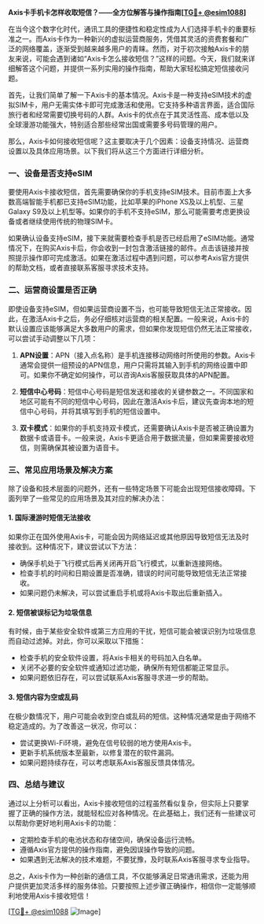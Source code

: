 **Axis卡手机卡怎样收取短信？——全方位解答与操作指南[[TG💪+ @esim1088](https://t.me/s/esim1088)]**

在当今这个数字化时代，通讯工具的便捷性和稳定性成为人们选择手机卡的重要标准之一。而Axis卡作为一种新兴的虚拟运营商服务，凭借其灵活的资费套餐和广泛的网络覆盖，逐渐受到越来越多用户的青睐。然而，对于初次接触Axis卡的朋友来说，可能会遇到诸如“Axis卡怎么接收短信？”这样的问题。今天，我们就来详细解答这个问题，并提供一系列实用的操作指南，帮助大家轻松搞定短信接收问题。

首先，让我们简单了解一下Axis卡的基本情况。Axis卡是一种支持eSIM技术的虚拟SIM卡，用户无需实体卡即可完成激活和使用。它支持多种语言界面，适合国际旅行者和经常需要切换号码的人群。Axis卡的优点在于其灵活性高、成本低以及全球漫游功能强大，特别适合那些经常出国或需要多号码管理的用户。

那么，Axis卡如何接收短信呢？这主要取决于几个因素：设备支持情况、运营商设置以及具体应用场景。以下我们将从这三个方面进行详细分析。

### **一、设备是否支持eSIM**
要使用Axis卡接收短信，首先需要确保你的手机支持eSIM技术。目前市面上大多数高端智能手机都已支持eSIM功能，比如苹果的iPhone XS及以上机型、三星Galaxy S9及以上机型等。如果你的手机不支持eSIM，那么可能需要考虑更换设备或者继续使用传统的物理SIM卡。

如果确认设备支持eSIM，接下来就需要检查手机是否已经启用了eSIM功能。通常情况下，在购买Axis卡后，你会收到一封包含激活链接的邮件。点击该链接并按照提示操作即可完成激活。如果在激活过程中遇到问题，可以参考Axis官方提供的帮助文档，或者直接联系客服寻求技术支持。

### **二、运营商设置是否正确**
即使设备支持eSIM，但如果运营商设置不当，也可能导致短信无法正常接收。因此，在激活Axis卡之后，务必仔细核对运营商的相关配置。一般来说，Axis卡的默认设置应该能够满足大多数用户的需求，但如果你发现短信仍然无法正常接收，可以尝试手动调整以下几项：

1. **APN设置**：APN（接入点名称）是手机连接移动网络时所使用的参数。Axis卡通常会提供一组预设的APN信息，用户只需将其输入到手机的网络设置中即可。如果你不确定如何操作，可以咨询Axis客服获取具体的APN配置。

2. **短信中心号码**：短信中心号码是短信发送和接收的关键参数之一。不同国家和地区可能有不同的短信中心号码，因此在激活Axis卡后，建议先查询本地的短信中心号码，并将其填写到手机的短信设置中。

3. **双卡模式**：如果你的手机支持双卡模式，还需要确认Axis卡是否被正确设置为数据卡或语音卡。一般来说，Axis卡更适合用于数据流量，但如果需要接收短信，则需确保其被设置为语音卡。

### **三、常见应用场景及解决方案**
除了设备和技术层面的问题外，还有一些特定场景下可能会出现短信接收障碍。下面列举了一些常见的应用场景及其对应的解决办法：

#### **1. 国际漫游时短信无法接收**
如果你正在国外使用Axis卡，可能会因为网络延迟或其他原因导致短信无法及时接收到。这种情况下，建议尝试以下方法：
- 确保手机处于飞行模式后再关闭再开启飞行模式，以重新连接网络。
- 检查手机的时间和日期设置是否准确，错误的时间可能导致短信无法正常接收。
- 如果问题仍未解决，可以尝试重启手机或将Axis卡取出后重新插入。

#### **2. 短信被误标记为垃圾信息**
有时候，由于某些安全软件或第三方应用的干扰，短信可能会被误识别为垃圾信息而自动过滤掉。对此，你可以采取以下措施：
- 检查手机的安全软件设置，将Axis卡相关的号码加入白名单。
- 关闭不必要的安全软件或通知过滤功能，确保所有短信都能正常显示。
- 如果问题依旧存在，可以尝试联系Axis客服寻求进一步的帮助。

#### **3. 短信内容为空或乱码**
在极少数情况下，用户可能会收到空白或乱码的短信。这种情况通常是由于网络不稳定造成的。为了改善这一状况，你可以：
- 尝试更换Wi-Fi环境，避免在信号较弱的地方使用Axis卡。
- 更新手机系统版本至最新，以修复潜在的软件漏洞。
- 如果问题持续存在，可以考虑联系Axis客服反馈具体情况。

### **四、总结与建议**
通过以上分析可以看出，Axis卡接收短信的过程虽然看似复杂，但实际上只要掌握了正确的操作方法，就能轻松应对各种情况。在此基础上，我们还有一些建议可以帮助你更好地利用Axis卡的功能：

- 定期检查手机的电池状态和存储空间，确保设备运行流畅。
- 遵循Axis官方提供的操作指南，避免因误操作导致的问题。
- 如果遇到无法解决的技术难题，不要犹豫，及时联系Axis客服寻求专业指导。

总之，Axis卡作为一种创新的通信工具，不仅能够满足日常通讯需求，还能为用户提供更加灵活多样的服务体验。只要按照上述步骤正确操作，相信你一定能够顺利地使用Axis卡接收短信！

[[TG💪+ @esim1088](https://t.me/s/esim1088) ![Image](https://i.postimg.cc/4NQfJmqS/Snipaste-2025-05-13-00-14-12.png)]